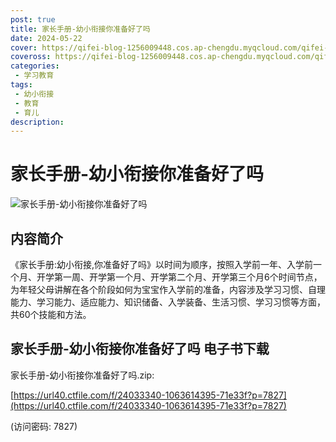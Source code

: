 ```yaml
---
post: true
title: 家长手册-幼小衔接你准备好了吗
date: 2024-05-22
cover: https://qifei-blog-1256009448.cos.ap-chengdu.myqcloud.com/qifei-blog/202404282117080.png
coveross: https://qifei-blog-1256009448.cos.ap-chengdu.myqcloud.com/qifei-blog/202404282117080.png
categories:
 - 学习教育
tags:
 - 幼小衔接
 - 教育
 - 育儿
description:  
---
```

# 家长手册-幼小衔接你准备好了吗

![家长手册-幼小衔接你准备好了吗](https://qifei-blog-1256009448.cos.ap-chengdu.myqcloud.com/qifei-blog/202404282117080.png "家长手册-幼小衔接你准备好了吗")

## 内容简介

《家长手册:幼小衔接,你准备好了吗》以时间为顺序，按照入学前一年、入学前一个月、开学第一周、开学第一个月、开学第二个月、开学第三个月6个时间节点，为年轻父母讲解在各个阶段如何为宝宝作入学前的准备，内容涉及学习习惯、自理能力、学习能力、适应能力、知识储备、入学装备、生活习惯、学习习惯等方面，共60个技能和方法。

## 家长手册-幼小衔接你准备好了吗 电子书下载

家长手册-幼小衔接你准备好了吗.zip:

[https://url40.ctfile.com/f/24033340-1063614395-71e33f?p=7827](https://url40.ctfile.com/f/24033340-1063614395-71e33f?p=7827)

(访问密码: 7827)